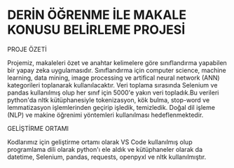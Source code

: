 # DERİN ÖĞRENME İLE MAKALE KONUSU BELİRLEME PROJESİ

PROJE ÖZETİ

Projemiz, makaleleri özet ve anahtar kelimelere göre sınıflandırma yapabilen bir yapay zeka uygulamasıdır. Sınıflandırma için computer science, machine learning, data mining, image processing ve artifical neural network (ANN) kategorileri toplanarak kullanılacaktır. Veri toplama sırasında Selenium ve pandas kullanılmış olup her sınıf için 5000'e yakın veri topladık.Bu verileri python'da nltk kütüphanesiyle tokenizasyon, kök bulma, stop-word ve lemmatizasyon işlemlerinden geçirip işledik, temizledik. Doğal dil işleme (NLP) ve makine öğrenimi yöntemleri kullanılması hedeflenmektedir.

GELİŞTİRME ORTAMI

Kodlarımız için geliştirme ortamı olarak VS Code kullanılmış olup programlama dili olarak python'ı ele aldık ve kütüphaneler olarak da datetime, Selenium, pandas, requests, openpyxl ve nltk kullanılmıştır.
